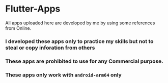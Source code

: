 # Flutter-Apps
 All apps uploaded here are developed by me by using some references from Online.
### I developed these apps only to practice my skills but not to steal or copy inforation from others
### These apps are prohibited to use for any Commercial purpose.
### These apps only work with `android-arm64` only
